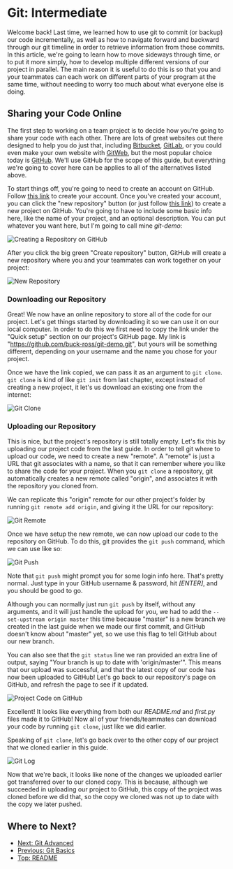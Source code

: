 # Git: Intermediate

Welcome back!
Last time, we learned how to use git to commit (or backup) our code incrementally,
as well as how to navigate forward and backward through our git timeline in order to retrieve information from those commits.
In this article, we're going to learn how to move sideways through time, or to put it more simply,
how to develop multiple different versions of our project in parallel.
The main reason it is useful to do this is so that you and your teammates can each work on different parts of your program at the same time,
without needing to worry too much about what everyone else is doing.

## Sharing your Code Online

The first step to working on a team project is to decide how you're going to share your code with each other.
There are lots of great websites out there designed to help you do just that,
including [Bitbucket](https://bitbucket.org/), [GitLab](https://bitbucket.org/),
or you could even make your own website with [GitWeb](https://git-scm.com/book/pl/v2/Git-on-the-Server-GitWeb),
but the most popular choice today is [GitHub](https://github.com/).
We'll use GitHub for the scope of this guide, but everything we're going to cover here can be applies to all of the alternatives listed above.

To start things off, you're going to need to create an account on GitHub. Follow [this link](https://github.com/join) to create your account.
Once you've created your account, you can click the "new repository" button
(or just follow [this link](https://github.com/new)) to create a new project on GitHub.
You're going to have to include some basic info here, like the name of your project, and an optional description.
You can put whatever you want here, but I'm going to call mine *git-demo*:

![Creating a Repository on GitHub](../FILES/versioncontrol/GitHubCreateRepo.png)

After you click the big green "Create repository" button, GitHub will create a new repository
where you and your teammates can work together on your project:

![New Repository](../FILES/versioncontrol/GitHubNewRepo.png)

### Downloading our Repository

Great! We now have an online repository to store all of the code for our project.
Let's get things started by downloading it so we can use it on our local computer.
In order to do this we first need to copy the link under the "Quick setup" section on our project's GitHub page.
My link is "https://github.com/buck-ross/git-demo.git", but yours will be something different,
depending on your username and the name you chose for your project.

Once we have the link copied, we can pass it as an argument to `git clone`.
`git clone` is kind of like `git init` from last chapter, except instead of creating a new project,
it let's us download an existing one from the internet:

![Git Clone](../FILES/versioncontrol/gitClone.svg)

### Uploading our Repository

This is nice, but the project's repository is still totally empty.
Let's fix this by uploading our project code from the last guide.
In order to tell git where to upload our code, we need to create a new "remote".
A "remote" is just a URL that git associates with a name, so that it can remember where you like to share the code for your project.
When you `git clone` a repository, git automatically creates a new remote called "origin",
and associates it with the repository you cloned from.

We can replicate this "origin" remote for our other project's folder by running `git remote add origin`, and giving it the URL for our repository:

![Git Remote](../FILES/versioncontrol/gitRemote.svg)

Once we have setup the new remote, we can now upload our code to the repository on GitHub.
To do this, git provides the `git push` command, which we can use like so:

![Git Push](../FILES/versioncontrol/gitPush.svg)

Note that `git push` might prompt you for some login info here.
That's pretty normal.
Just type in your GitHub username & password, hit *[ENTER]*, and you should be good to go.

Although you can normally just run `git push` by itself, without any arguments, and it will just handle the upload for you,
we had to add the `--set-upstream origin master` this time because "master" is a new branch we created in the last guide
when we made our first commit, and GitHub doesn't know about "master" yet, so we use this flag to tell GitHub about our new branch.

You can also see that the `git status` line we ran provided an extra line of output, saying "Your branch is up to date with 'origin/master'".
This means that our upload was successful, and that the latest copy of our code has now been uploaded to GitHub!
Let's go back to our repository's page on GitHub, and refresh the page to see if it updated.

![Project Code on GitHub](../FILES/versioncontrol/GitHubProject.png)

Excellent! It looks like everything from both our *README.md* and *first.py* files made it to GitHub!
Now all of your friends/teammates can download your code by running `git clone`, just like we did earlier.

Speaking of `git clone`, let's go back over to the other copy of our project that we cloned earlier in this guide.

![Git Log](../FILES/versioncontrol/gitLog3.svg)

Now that we're back, it looks like none of the changes we uploaded earlier got transferred over to our cloned copy.
This is because, although we succeeded in uploading our project to GitHub, this copy of the project was cloned before we did that,
so the copy we cloned was not up to date with the copy we later pushed.

## Where to Next?

- [Next: Git Advanced](./1c.%20Git%20Advnaced.md)
- [Previous: Git Basics](./1a.%20Git%20Basics.md)
- [Top: README](../README.md)

